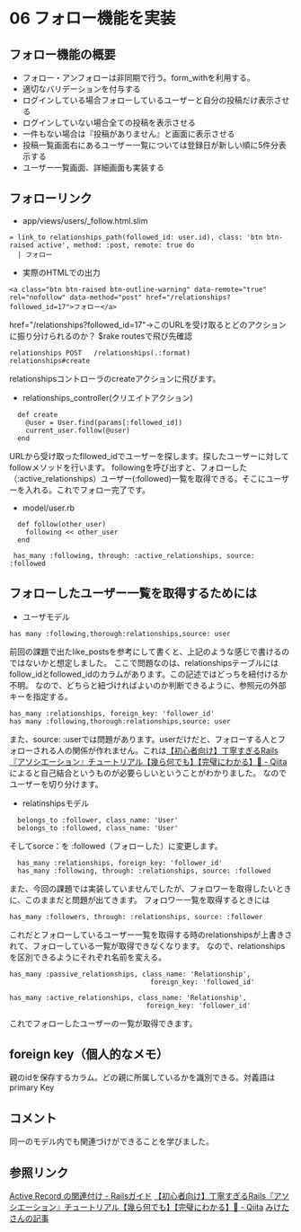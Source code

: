 # 06 フォロー機能を実装
## フォロー機能の概要
- フォロー・アンフォローは非同期で行う。form_withを利用する。
- 適切なバリデーションを付与する
- ログインしている場合フォローしているユーザーと自分の投稿だけ表示させる
- ログインしていない場合全ての投稿を表示させる
- 一件もない場合は『投稿がありません』と画面に表示させる
- 投稿一覧画面右にあるユーザー一覧については登録日が新しい順に5件分表示する
- ユーザー一覧画面、詳細画面も実装する

## フォローリンク
- app/views/users/_follow.html.slim

```
= link_to relationships_path(followed_id: user.id), class: 'btn btn-raised active', method: :post, remote: true do
  | フォロー 
```

- 実際のHTMLでの出力

```
<a class="btn btn-raised btn-outline-warning" data-remote="true" rel="nofollow" data-method="post" href="/relationships?followed_id=17">フォロー</a>
```


href="/relationships?followed_id=17"→このURLを受け取るとどのアクションに振り分けられるのか？
$rake routesで飛び先確認

```
relationships POST   /relationships(.:format)                                                                 relationships#create
```

relationshipsコントローラのcreateアクションに飛びます。

- relationships_controller(クリエイトアクション)

```
  def create
    @user = User.find(params[:followed_id])
    current_user.follow(@user)
  end
```

URLから受け取ったfllowed_idでユーザーを探します。探したユーザーに対してfollowメソッドを行います。
followingを呼び出すと、フォローした（:active_relationships）ユーザー(:followed)一覧を取得できる。そこにユーザーを入れる。これでフォロー完了です。

- model/user.rb

```
  def follow(other_user)
    following << other_user  
  end
```
```
 has_many :following, through: :active_relationships, source: :followed
```

## フォローしたユーザー一覧を取得するためには
- ユーザモデル
```
has many :following,thorough:relationships,source: user
```
前回の課題で出たlike_postsを参考にして書くと、上記のような感じで書けるのではないかと想定しました。
ここで問題なのは、relationshipsテーブルにはfollow_idとfollowed_idのカラムがあります。この記述ではどっちを紐付けるか不明。
なので、どちらと紐づければよいのか判断できるように、参照元の外部キーを指定する。

```
has_many :relationships, foreign_key: 'follower_id'
has many :following,thorough:relationships,source: user
```
また、source: :userでは問題があります。userだけだと、フォローする人とフォローされる人の関係が作れません。これは[【初心者向け】丁寧すぎるRails『アソシエーション』チュートリアル【幾ら何でも】【完璧にわかる】🎸 \- Qiita](https://qiita.com/kazukimatsumoto/items/14bdff681ec5ddac26d1#user%E3%81%A8user%E3%81%AE%E5%A4%9A%E5%AF%BE%E5%A4%9Amn%E3%82%92%E8%A8%AD%E8%A8%88%E3%81%97%E3%82%88%E3%81%86%E8%87%AA%E5%B7%B1%E7%B5%90%E5%90%88)によると自己結合というものが必要らしいということがわかりました。
なのでユーザーを切り分けます。
- relatinshipsモデル
```
  belongs_to :follower, class_name: 'User'
  belongs_to :followed, class_name: 'User'
```
そしてsorce：を :followed（フォローした）に変更します。
```
  has_many :relationships, foreign_key: 'follower_id'
  has_many :following, through: :relationships, source: :followed
```
また、今回の課題では実装していませんでしたが、フォロワーを取得したいときに、このままだと問題が出てきます。
フォロワー一覧を取得するときには
```
has_many :followers, through: :relationships, source: :follower
```
これだとフォローしているユーザー一覧を取得する時のrelationshipsが上書きされて、フォローしている一覧が取得できなくなります。
なので、relationshipsを区別できるようにそれぞれ名前を変える。
```
has_many :passive_relationships, class_name: 'Relationship',
                                   foreign_key: 'followed_id'

has_many :active_relationships, class_name: 'Relationship',
                                  foreign_key: 'follower_id'
```
これでフォローしたユーザーの一覧が取得できます。

## foreign key（個人的なメモ）
親のidを保存するカラム。どの親に所属しているかを識別できる。対義語はprimary Key

## コメント
同一のモデル内でも関連づけができることを学びました。
## 参照リンク
[Active Record の関連付け \- Railsガイド](https://railsguides.jp/association_basics.html#has-many-through%E9%96%A2%E9%80%A3%E4%BB%98%E3%81%91)
[【初心者向け】丁寧すぎるRails『アソシエーション』チュートリアル【幾ら何でも】【完璧にわかる】🎸 \- Qiita](https://qiita.com/kazukimatsumoto/items/14bdff681ec5ddac26d1#user%E3%81%A8user%E3%81%AE%E5%A4%9A%E5%AF%BE%E5%A4%9Amn%E3%82%92%E8%A8%AD%E8%A8%88%E3%81%97%E3%82%88%E3%81%86%E8%87%AA%E5%B7%B1%E7%B5%90%E5%90%88)
[みけたさんの記事](https://github.com/miketa-webprgr/TIL/blob/master/11_Rails_Intensive_Training/06_issue_note_follow-unfollow_association.md)